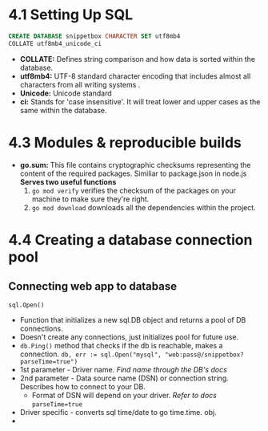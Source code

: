 
# 4.1 Setting Up SQL 
 ```sql 
CREATE DATABASE snippetbox CHARACTER SET utf8mb4 
COLLATE utf8mb4_unicode_ci
 ```
 - **COLLATE:** Defines string comparison and how data is sorted within the database. 
 - **utf8mb4:** UTF-8 standard character encoding that includes almost all characters from all writing systems .
 - **Unicode:** Unicode standard
 - **ci:** Stands for 'case insensitive'. It will treat lower and upper cases as the same within the database. 

# 4.3 Modules & reproducible builds 
- **go.sum:** This file contains cryptographic checksums representing the content of the required packages. Similiar to package.json in node.js 
	**Serves two useful functions** 
	1. ```go mod verify``` verifies the checksum of the packages on your machine to make sure they're right. 
	2. ```go mod download``` downloads all the dependencies within the project. 

# 4.4 Creating a database connection pool

## Connecting web app to database
```sql.Open()```
- Function that initializes a new sql.DB object and returns a pool of DB connections. 
- Doesn't create any connections, just initializes pool for future use. 
- ```db.Ping()``` method that checks if the db is reachable, makes a connection. 
```db, err := sql.Open("mysql", "web:pass@/snippetbox?parseTime=true")```
- 1st parameter - Driver name. *Find name through the DB's docs*
- 2nd parameter -  Data source name (DSN) or connection string. Describes how to connect to your DB.
	- Format of DSN will depend on your driver. *Refer to docs*
```parseTime=true```
- Driver specific - converts sql time/date to go time.time. obj. 
- 